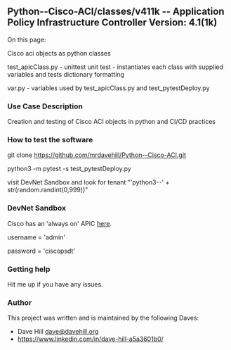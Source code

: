 ## Python--Cisco-ACI/classes/v411k -- Application Policy Infrastructure Controller Version: 4.1(1k)

On this page:

Cisco aci objects as python classes

test_apicClass.py - unittest unit test - instantiates each class with supplied variables and tests dictionary formatting

var.py - variables used by test_apicClass.py and test_pytestDeploy.py
 
### Use Case Description

Creation and testing of Cisco ACI objects in python and CI/CD practices

### How to test the software

git clone https://github.com/mrdavehill/Python--Cisco-ACI.git

python3 -m pytest -s test_pytestDeploy.py

visit DevNet Sandbox and look for tenant "'python3--' + str(random.randint(0,999))"

### DevNet Sandbox

Cisco has an 'always on' APIC [here](https://sandboxapicdc.cisco.com/). 

username = 'admin'

password = 'ciscopsdt'

### Getting help

Hit me up if you have any issues.

### Author

This project was written and is maintained by the following Daves:

* Dave Hill <dave@davehill.org>
* https://www.linkedin.com/in/dave-hill-a5a3601b0/

